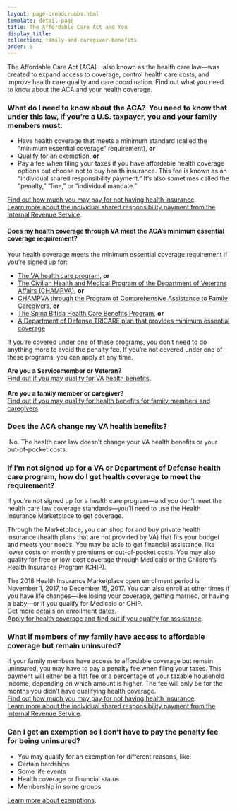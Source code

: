 ```yaml
---
layout: page-breadcrumbs.html
template: detail-page
title: The Affordable Care Act and You
display_title:
collection: family-and-caregiver-benefits
order: 5
---
```


<div class="va-introtext">

The Affordable Care Act (ACA)—also known as the health care law—was created to expand access to coverage, control health care costs, and improve health care quality and care coordination. Find out what you need to know about the ACA and your health coverage.

</div>

<div class="feature" markdown=“1”>

### What do I need to know about the ACA?  You need to know that under this law, if you’re a U.S. taxpayer, you and your family members must: 

- Have health coverage that meets a minimum standard (called the “minimum essential coverage” requirement), **or**  
- Qualify for an exemption, **or** 
- Pay a fee when filing your taxes if you have affordable health coverage options but choose not to buy health insurance. This fee is known as an “individual shared responsibility payment.” It’s also sometimes called the “penalty,” “fine,” or “individual mandate.”

[Find out how much you may pay for not having health insurance](https://www.healthcare.gov/fees/fee-for-not-being-covered/).<br>
[Learn more about the individual shared responsibility payment from the Internal Revenue Service]( https://www.irs.gov/affordable-care-act/the-individual-shared-responsibility-payment-an-overview).<br>

#### Does my health coverage through VA meet the ACA’s minimum essential coverage requirement? 
Your health coverage meets the minimum essential coverage requirement if you’re signed up for: 
- [The VA health care program](/health-care/about-va-health-care/), **or** 
- [The Civilian Health and Medical Program of the Department of Veterans Affairs (CHAMPVA)](/health-care/CHAMPVA/), **or** 
- [CHAMPVA through the Program of Comprehensive Assistance to Family Caregivers]( /health-care/comprehensive-assistance-to-family-caregivers/), **or** 
- [The Spina Bifida Health Care Benefits Program](https://www.va.gov/COMMUNITYCARE/programs/dependents/spinabifida/index.asp), **or**  
- [A Department of Defense TRICARE plan that provides minimum essential coverage](https://tricare.mil/About/MEC) 

If you’re covered under one of these programs, you don’t need to do anything more to avoid the penalty fee. If you’re not covered under one of these programs, you can apply at any time.

**Are you a Servicemember or Veteran?** <br>[Find out if you may qualify for VA health benefits](/health-care/eligibility/).<br><br>
**Are you a family member or caregiver?** <br>[Find out if you may qualify for health benefits for family members and caregivers](/health-care/comprehensive-assistance-to-family-caregivers/).
<br>

</div>

### Does the ACA change my VA health benefits?
 No. The health care law doesn’t change your VA health benefits or your out-of-pocket costs. 

### If I’m not signed up for a VA or Department of Defense health care program, how do I get health coverage to meet the requirement?
If you’re not signed up for a health care program—and you don’t meet the health care law coverage standards—you’ll need to use the Health Insurance Marketplace to get coverage.

Through the Marketplace, you can shop for and buy private health insurance (health plans that are not provided by VA) that fits your budget and meets your needs. You may be able to get financial assistance, like lower costs on monthly premiums or out-of-pocket costs. You may also qualify for free or low-cost coverage through Medicaid or the Children’s Health Insurance Program (CHIP). 

The 2018 Health Insurance Marketplace open enrollment period is November 1, 2017, to December 15, 2017. You can also enroll at other times if you have life changes—like losing your coverage, getting married, or having a baby—or if you qualify for Medicaid or CHIP.<br>
[Get more details on enrollment dates](https://www.healthcare.gov/quick-guide/dates-and-deadlines/).<br>
[Apply for health coverage and find out if you qualify for assistance](https://www.healthcare.gov/).
<br>

### What if members of my family have access to affordable coverage but remain uninsured?

If your family members have access to affordable coverage but remain uninsured, you may have to pay a penalty fee when filing your taxes. This payment will either be a flat fee or a percentage of your taxable household income, depending on which amount is higher. The fee will only be for the months you didn’t have qualifying health coverage.<br>
[Find out how much you may pay for not having health insurance](https://www.healthcare.gov/fees/fee-for-not-being-covered/).<br>
[Learn more about the individual shared responsibility payment from the Internal Revenue Service]( https://www.irs.gov/affordable-care-act/the-individual-shared-responsibility-payment-an-overview).  <br>

### Can I get an exemption so I don’t have to pay the penalty fee for being uninsured?
- You may qualify for an exemption for different reasons, like:
- Certain hardships
- Some life events
- Health coverage or financial status
- Membership in some groups

[Learn more about exemptions](https://www.healthcare.gov).
